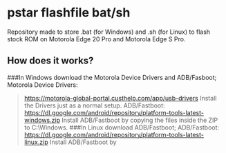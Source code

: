 # pstar flashfile bat/sh
Repository made to store .bat (for Windows) and .sh (for Linux) to flash stock ROM on Motorola Edge 20 Pro and Motorola Edge S Pro.
## How does it works?
###In Windows download the Motorola Device Drivers and ADB/Fasboot;
Motorola Device Drivers:
>https://motorola-global-portal.custhelp.com/app/usb-drivers
Install the Drivers just as a normal setup.
ADB/Fastboot:
>https://dl.google.com/android/repository/platform-tools-latest-windows.zip
Install ADB/Fastboot by copying the files inside the ZIP to C:\Windows.
###In Linux download ADB/Fastboot;
ADB/Fastboot:
>https://dl.google.com/android/repository/platform-tools-latest-linux.zip
Install ADB/Fastboot by 
